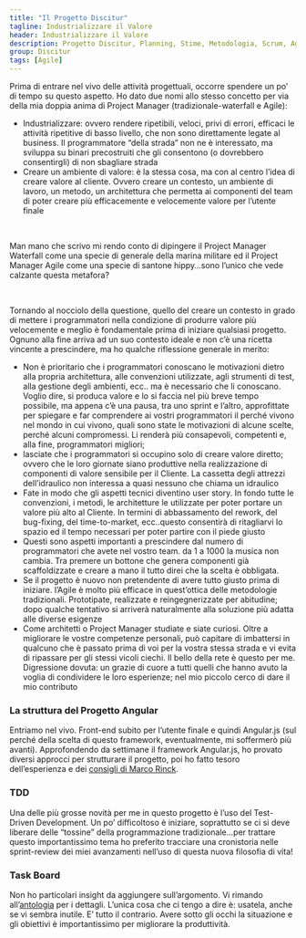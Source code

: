 ```yaml
---
title: "Il Progetto Discitur"
tagline: Industrializzare il Valore
header: Industrializzare il Valore
description: Progetto Discitur, Planning, Stime, Metodologia, Scrum, Agile
group: Discitur
tags: [Agile]
---
```


Prima di entrare nel vivo delle attività progettuali, occorre spendere un
po’ di tempo su questo aspetto. Ho dato due nomi allo stesso concetto per via
della mia doppia anima di Project Manager (tradizionale-waterfall e Agile):

- Industrializzare: ovvero rendere ripetibili,
     veloci, privi di errori, efficaci le attività ripetitive di basso livello,
     che non sono direttamente legate al business. Il programmatore “della strada”
     non ne è interessato, ma sviluppa su binari precostruiti che gli
     consentono (o dovrebbero consentirgli) di non sbagliare strada
- Creare un ambiente di valore: è la stessa
     cosa, ma con al centro l’idea di creare valore al cliente. Ovvero creare
     un contesto, un ambiente di lavoro, un metodo, un architettura che permetta
     ai componenti del team di poter creare più efficacemente e velocemente
     valore per l’utente finale

 

Man mano che scrivo mi rendo conto di dipingere il Project Manager
Waterfall come una specie di generale della marina militare ed il Project
Manager Agile come una specie di santone hippy…sono l’unico che vede calzante
questa metafora?

 

Tornando al nocciolo della questione, quello del creare un contesto in
grado di mettere i programmatori nella condizione di produrre valore più
velocemente e meglio è fondamentale prima di iniziare qualsiasi progetto.
Ognuno alla fine arriva ad un suo contesto ideale e non c’è una ricetta
vincente a prescindere, ma ho qualche riflessione generale in merito:

- Non è prioritario che i programmatori
     conoscano le motivazioni dietro alla propria architettura, alle
     convenzioni utilizzate, agli strumenti di test, alla gestione degli
     ambienti, ecc.. ma è necessario che li conoscano. Voglio dire, si produca
     valore e lo si faccia nel più breve tempo possibile, ma appena c’è una
     pausa, tra uno sprint e l’altro, approfittate per spiegare e far
     comprendere ai vostri programmatori il perché vivono nel mondo in cui
     vivono, quali sono state le motivazioni di alcune scelte, perché alcuni
     compromessi. Li renderà più consapevoli, competenti e, alla fine,
     programmatori migliori;
- lasciate che i programmatori si occupino solo
     di creare valore diretto; ovvero che le loro giornate siano produttive
     nella realizzazione di componenti di valore sensibile per il Cliente. La
     cassetta degli attrezzi dell’idraulico non interessa a quasi nessuno che
     chiama un idraulico
- Fate in modo che gli aspetti tecnici
     diventino user story. In fondo tutte le convenzioni, i metodi, le
     architetture le utilizzate per poter portare un valore più alto al
     Cliente. In termini di abbassamento del rework, del bug-fixing, del
     time-to-market, ecc..questo consentirà di ritagliarvi lo spazio ed il
     tempo necessari per poter partire con il piede giusto
- Questi sono aspetti importanti a prescindere
     dal numero di programmatori che avete nel vostro team. da 1 a 1000 la
     musica non cambia. Tra premere un bottone che genera componenti già
     scaffoldizzate e creare a mano il tutto direi che la scelta è obbligata.
- Se il progetto è nuovo non pretendente di
     avere tutto giusto prima di iniziare. l’Agile è molto più efficace in
     quest’ottica delle metodologie tradizionali. Prototipate, realizzate e
     reingegnerizzate per abitudine; dopo qualche tentativo si arriverà
     naturalmente alla soluzione più adatta alle diverse esigenze
- Come architetti o Project Manager studiate e
     siate curiosi. Oltre a migliorare le vostre competenze personali, può
     capitare di imbattersi in qualcuno che è passato prima di voi per la
     vostra stessa strada e vi evita di ripassare per gli stessi vicoli ciechi.
     Il bello della rete è questo per me. Digressione dovuta: un grazie di
     cuore a tutti quelli che hanno avuto la voglia di condividere le loro
     esperienze; nel mio piccolo cerco di dare il mio contributo


### La struttura del Progetto Angular

Entriamo nel vivo. Front-end subito per l’utente finale e quindi Angular.js
(sul perché della scelta di questo framework, eventualmente, mi soffermerò più
avanti). Approfondendo da settimane il framework Angular.js, ho provato diversi
approcci per strutturare il progetto, poi ho fatto tesoro dell’esperienza e dei <a href="http://entwicklertagebuch.com/blog/2013/10/how-to-structure-large-angularjs-applications/" target="_blank">consigli di Marco Rinck</a>.  

### TDD

Una delle più grosse novità per me in questo progetto è l’uso del
Test-Driven Development. Un po’ difficoltoso è iniziare, soprattutto se ci si
deve liberare delle “tossine” della programmazione tradizionale…per trattare
questo importantissimo tema ho preferito tracciare una cronistoria nelle
sprint-review dei miei avanzamenti nell’uso di questa nuova filosofia di vita!

### Task Board

Non ho particolari insight da aggiungere sull’argomento. Vi rimando
all’<a href="http://www.infoq.com/minibooks/scrum-xp-from-the-trenches" target="_blank">antologia</a> per i dettagli. L’unica cosa che ci tengo a dire è: usatela,
anche se vi sembra inutile. E’ tutto il contrario. Avere sotto gli occhi la
situazione e gli obiettivi è importantissimo per migliorare la produttività. 